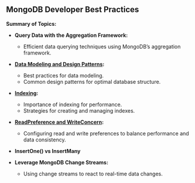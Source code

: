 ## MongoDB Developer Best Practices

**Summary of Topics:**

- **Query Data with the Aggregation Framework:**
  - Efficient data querying techniques using MongoDB’s aggregation framework.

- **[Data Modeling and Design Patterns](https://github.com/ralphsawaya/ovh/blob/main/MongoDoc/mongodb_02_Best_practise_to_implement%20_your_first_mongoDB_instance/guide.en-gb.md#mongodb-developer-best-practices):**
  - Best practices for data modeling.
  - Common design patterns for optimal database structure.

- **[Indexing](https://github.com/ralphsawaya/ovh/blob/main/MongoDoc/mongodb_02_Best_practise_to_implement%20_your_first_mongoDB_instance/guide.en-gb.md#indexing):**
  - Importance of indexing for performance.
  - Strategies for creating and managing indexes.

- **[ReadPreference and WriteConcern](https://github.com/ralphsawaya/ovh/blob/main/MongoDoc/mongodb_08_Read%20performance%20%26%20write%20concerns/guide.en-gb.md):**
  - Configuring read and write preferences to balance performance and data consistency.
    
- **InsertOne() vs InsertMany**

- **Leverage MongoDB Change Streams:**
  - Using change streams to react to real-time data changes.










